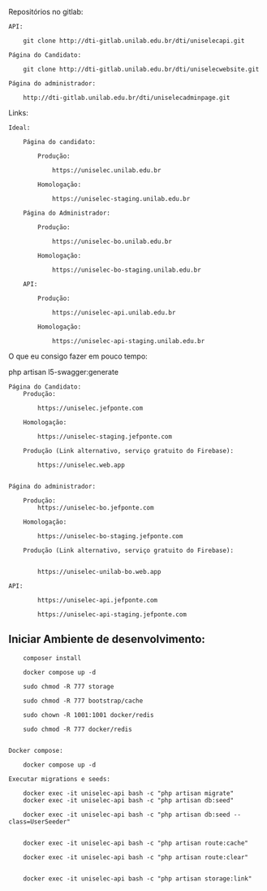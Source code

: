 


Repositórios no gitlab:

    API:

        git clone http://dti-gitlab.unilab.edu.br/dti/uniselecapi.git

    Página do Candidato:

        git clone http://dti-gitlab.unilab.edu.br/dti/uniselecwebsite.git

    Página do administrador:

        http://dti-gitlab.unilab.edu.br/dti/uniselecadminpage.git



Links:

    Ideal:

        Página do candidato:

            Produção:

                https://uniselec.unilab.edu.br

            Homologação:

                https://uniselec-staging.unilab.edu.br

        Página do Administrador:

            Produção:

                https://uniselec-bo.unilab.edu.br

            Homologação:

                https://uniselec-bo-staging.unilab.edu.br

        API:

            Produção:

                https://uniselec-api.unilab.edu.br

            Homologação:

                https://uniselec-api-staging.unilab.edu.br



O que eu consigo fazer em pouco tempo:

 php artisan l5-swagger:generate


    Página do Candidato:
        Produção:

            https://uniselec.jefponte.com

        Homologação:

            https://uniselec-staging.jefponte.com

        Produção (Link alternativo, serviço gratuito do Firebase):

            https://uniselec.web.app


    Página do administrador:

        Produção:
            https://uniselec-bo.jefponte.com

        Homologação:

            https://uniselec-bo-staging.jefponte.com

        Produção (Link alternativo, serviço gratuito do Firebase):


            https://uniselec-unilab-bo.web.app

    API:

            https://uniselec-api.jefponte.com

            https://uniselec-api-staging.jefponte.com



## Iniciar Ambiente de desenvolvimento:

        composer install

        docker compose up -d

        sudo chmod -R 777 storage

        sudo chmod -R 777 bootstrap/cache

        sudo chown -R 1001:1001 docker/redis

        sudo chmod -R 777 docker/redis


    Docker compose:

        docker compose up -d

    Executar migrations e seeds:

        docker exec -it uniselec-api bash -c "php artisan migrate"
        docker exec -it uniselec-api bash -c "php artisan db:seed"

        docker exec -it uniselec-api bash -c "php artisan db:seed --class=UserSeeder"


        docker exec -it uniselec-api bash -c "php artisan route:cache"

        docker exec -it uniselec-api bash -c "php artisan route:clear"


        docker exec -it uniselec-api bash -c "php artisan storage:link"




